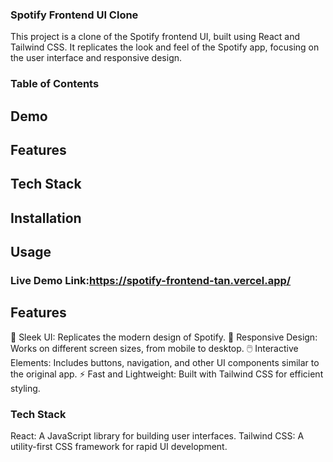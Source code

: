 ### Spotify Frontend UI Clone
This project is a clone of the Spotify frontend UI, built using React and Tailwind CSS. It replicates the look and feel of the Spotify app, focusing on the user interface and responsive design.

### Table of Contents
## Demo
## Features
## Tech Stack
## Installation
## Usage
### Live Demo Link:https://spotify-frontend-tan.vercel.app/

## Features
🎨 Sleek UI: Replicates the modern design of Spotify.
📱 Responsive Design: Works on different screen sizes, from mobile to desktop.
🖱️ Interactive Elements: Includes buttons, navigation, and other UI components similar to the original app.
⚡ Fast and Lightweight: Built with Tailwind CSS for efficient styling.
### Tech Stack
React: A JavaScript library for building user interfaces.
Tailwind CSS: A utility-first CSS framework for rapid UI development.
